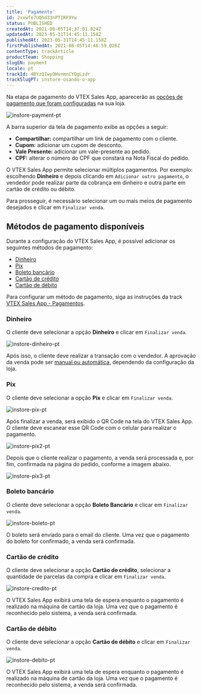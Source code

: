 ```yaml
---
title: 'Pagamento'
id: 2xxwfe7UQhd33nPTIRF9Yw
status: PUBLISHED
createdAt: 2021-08-05T14:37:01.824Z
updatedAt: 2023-05-31T14:45:11.158Z
publishedAt: 2023-05-31T14:45:11.158Z
firstPublishedAt: 2021-08-05T14:46:59.026Z
contentType: trackArticle
productTeam: Shopping
slugEN: payment
locale: pt
trackId: 4BYzQIwyOHvnmnCYQgLzdr
trackSlugPT: instore-usando-o-app
---
```


Na etapa de pagamento do VTEX Sales App, aparecerão as [opções de pagamento que foram configuradas](https://help.vtex.com/pt/tracks/instore-payments--43B4Nr7uZva5UdwWEt3PEy) na sua loja.

![instore-payment-pt](//images.ctfassets.net/alneenqid6w5/1Kka7eQvf03YXWR5DA2NEJ/fd64b98d229c0079b017f9e926306b13/original_31f07de6-319b-454b-8c64-62dcc8ccc736_Screenshot_20220926-142455_instore.jpg)

A barra superior da tela de pagamento exibe as opções a seguir:

- __Compartilhar:__ compartilhar um link de pagamento com o cliente.
- __Cupom:__ adicionar um cupom de desconto.
- __Vale Presente:__ adicionar um vale-presente ao pedido.
- __CPF:__ alterar o número do CPF que constará na Nota Fiscal do pedido.

O VTEX Sales App permite selecionar múltiplos pagamentos. Por exemplo: escolhendo __Dinheiro__ e depois clicando em `Adicionar outro pagamento`, o vendedor pode realizar parte da cobrança em dinheiro e outra parte em cartão de crédito ou débito.

Para prosseguir, é necessário selecionar um ou mais meios de pagamento desejados e clicar em `Finalizar venda`.

## Métodos de pagamento disponíveis

Durante a configuração do VTEX Sales App, é possível adicionar os seguintes métodos de pagamento:

* [Dinheiro](#dinheiro)
* [Pix](#pix)
* [Boleto bancário](#boleto-bancario)
* [Cartão de crédito](#cartao-de-credito)
* [Cartão de débito](#cartao-de-debito)

Para configurar um método de pagamento, siga as instruções da track [VTEX Sales App - Pagamentos](https://help.vtex.com/pt/tracks/instore-pagamentos--43B4Nr7uZva5UdwWEt3PEy).

### Dinheiro

O cliente deve selecionar a opção **Dinheiro** e clicar em `Finalizar venda`. 

![instore-dinheiro-pt](//images.ctfassets.net/alneenqid6w5/1Tz1XMpd6ObLZbyBcluOti/1baf8b97937e9f9b627f0122598c382b/original_f0a5c2c8-72da-4961-b146-380416922fb4_Screenshot_20220926-142511_instore.jpg)

Após isso, o cliente deve realizar a transação com o vendedor. A aprovação da venda pode ser [manual ou automática](https://help.vtex.com/pt/tracks/pedidos--2xkTisx4SXOWXQel8Jg8sa/2WgQrlHTyVo4hLjhUs1LMT), dependendo da configuração da loja.

### Pix

O cliente deve selecionar a opção **Pix** e clicar em `Finalizar venda`. 

![instore-pix-pt](//images.ctfassets.net/alneenqid6w5/1A1uD4bC5JfDii4ih7gdED/caf7224236509a0d185a680af077cfb6/image.png)

Após finalizar a venda, será exibido o QR Code na tela do VTEX Sales App. O cliente deve escanear esse QR Code com o celular para realizar o pagamento. 

![instore-pix2-pt](//images.ctfassets.net/alneenqid6w5/3hZIPLWRJoOPnh5Pw5N8vK/cc329d7a9d6c46f61292fe5255a1cc0b/image.png)

Depois que o cliente realizar o pagamento, a venda será processada e, por fim, confirmada na página do pedido, conforme a imagem abaixo.

![instore-pix3-pt](//images.ctfassets.net/alneenqid6w5/4lRaRqYX4eqB07IMj7IGay/31173482d2636ba795335dd542e97818/image.png)

### Boleto bancário

O cliente deve selecionar a opção **Boleto Bancário** e clicar em `Finalizar venda`. 

![instore-boleto-pt](//images.ctfassets.net/alneenqid6w5/3OonA4B8NNyKrINN0SY2Q/ebcafe3b1d49b11780d1587e9ff2d2d6/Screenshot_20220926-142519_instore__1_.jpg)

O boleto será enviado para o email do cliente. Uma vez que o pagamento do boleto for confirmado, a venda será confirmada. 

### Cartão de crédito

O cliente deve selecionar a opção **Cartão de crédito**, selecionar a quantidade de parcelas da compra e clicar em `Finalizar venda`. 

![instore-credito-pt](//images.ctfassets.net/alneenqid6w5/4GGFgdlEpYIKYbdjG74C4g/21a3fa6635db72c129ba08e7f7ceb56f/Screenshot_20220926-143755_instore.jpg)

O VTEX Sales App exibirá uma tela de espera enquanto o pagamento é realizado na máquina de cartão da loja. Uma vez que o pagamento é reconhecido pelo sistema, a venda será confirmada.

### Cartão de débito

O cliente deve selecionar a opção **Cartão de débito** e clicar em `Finalizar venda`. 

![instore-debito-pt](//images.ctfassets.net/alneenqid6w5/6XEmL7UR7K7L3YdfsPLY8q/4ac0e0e71fe105df9c93d5d068d5cd98/Screenshot_20220926-142524_instore__1_.jpg)

O VTEX Sales App exibirá uma tela de espera enquanto o pagamento é realizado na máquina de cartão da loja. Uma vez que o pagamento é reconhecido pelo sistema, a venda será confirmada.

